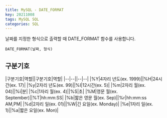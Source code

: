 ```yaml
---
title: MySQL - DATE_FORMAT
key: 20211008  
tags: MySQL SQL
categories: SQL
---
```


날짜를 지정한 형식으로 출력할 때 DATE_FORMAT 함수를 사용합니다.  

`DATE_FORMAT(날짜, 형식)`  

## 구분기호  

|구분기호|역할||구분기호|역할|
|--|--||--|--|
|%Y|4자리 년도(ex. 1999)||%H|24시간(ex. 17)|
|%y|2자리 년도(ex. 99)||%I|12시간(ex. 5)|
|%m|2자리 월(ex. 04)||%i|분|
|%c|1자리 월(ex. 4)||%S|초|
|%M|영문 월(ex. September)||%T|hh:mm:SS|
|%b|짧은 영문 월(ex. Sep)||%r|hh:mm:ss AM,PM|
|%d|2자리 일(ex. 01)||%W|긴 요일(ex. Monday)|
|%e|1자리 일(ex. 1)||%a|짧은 요일(ex. Mon)|
